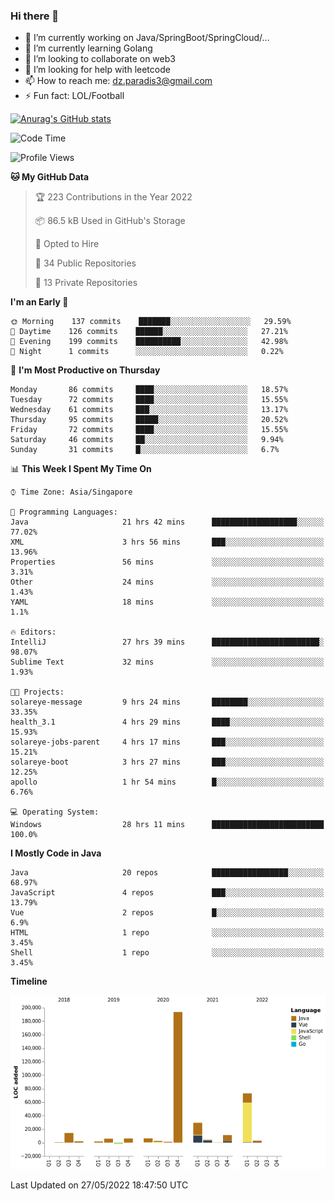 ### Hi there 👋

- 🔭 I’m currently working on Java/SpringBoot/SpringCloud/...
- 🌱 I’m currently learning Golang
- 👯 I’m looking to collaborate on web3
- 🤔 I’m looking for help with leetcode
- 📫 How to reach me: dz.paradis3@gmail.com
- ⚡ Fun fact: LOL/Football

[![Anurag's GitHub stats](https://github-readme-stats.vercel.app/api?username=xiumu2017&show_icons=true&theme=radical)](https://github.com/anuraghazra/github-readme-stats)

<!--
**xiumu2017/xiumu2017** is a ✨ _special_ ✨ repository because its `README.md` (this file) appears on your GitHub profile.

Here are some ideas to get you started:

- 🔭 I’m currently working on ...
- 🌱 I’m currently learning ...
- 👯 I’m looking to collaborate on ...
- 🤔 I’m looking for help with ...
- 💬 Ask me about ...
- 📫 How to reach me: ...
- 😄 Pronouns: ...
- ⚡ Fun fact: ...
-->

<!--START_SECTION:waka-->
![Code Time](http://img.shields.io/badge/Code%20Time-0%20secs-blue)

![Profile Views](http://img.shields.io/badge/Profile%20Views-0-blue)

**🐱 My GitHub Data** 

> 🏆 223 Contributions in the Year 2022
 > 
> 📦 86.5 kB Used in GitHub's Storage 
 > 
> 💼 Opted to Hire
 > 
> 📜 34 Public Repositories 
 > 
> 🔑 13 Private Repositories  
 > 
**I'm an Early 🐤** 

```text
🌞 Morning    137 commits    ███████░░░░░░░░░░░░░░░░░░   29.59% 
🌆 Daytime    126 commits    ██████░░░░░░░░░░░░░░░░░░░   27.21% 
🌃 Evening    199 commits    ██████████░░░░░░░░░░░░░░░   42.98% 
🌙 Night      1 commits      ░░░░░░░░░░░░░░░░░░░░░░░░░   0.22%

```
📅 **I'm Most Productive on Thursday** 

```text
Monday       86 commits     ████░░░░░░░░░░░░░░░░░░░░░   18.57% 
Tuesday      72 commits     ████░░░░░░░░░░░░░░░░░░░░░   15.55% 
Wednesday    61 commits     ███░░░░░░░░░░░░░░░░░░░░░░   13.17% 
Thursday     95 commits     █████░░░░░░░░░░░░░░░░░░░░   20.52% 
Friday       72 commits     ████░░░░░░░░░░░░░░░░░░░░░   15.55% 
Saturday     46 commits     ██░░░░░░░░░░░░░░░░░░░░░░░   9.94% 
Sunday       31 commits     █░░░░░░░░░░░░░░░░░░░░░░░░   6.7%

```


📊 **This Week I Spent My Time On** 

```text
⌚︎ Time Zone: Asia/Singapore

💬 Programming Languages: 
Java                     21 hrs 42 mins      ███████████████████░░░░░░   77.02% 
XML                      3 hrs 56 mins       ███░░░░░░░░░░░░░░░░░░░░░░   13.96% 
Properties               56 mins             ░░░░░░░░░░░░░░░░░░░░░░░░░   3.31% 
Other                    24 mins             ░░░░░░░░░░░░░░░░░░░░░░░░░   1.43% 
YAML                     18 mins             ░░░░░░░░░░░░░░░░░░░░░░░░░   1.1%

🔥 Editors: 
IntelliJ                 27 hrs 39 mins      ████████████████████████░   98.07% 
Sublime Text             32 mins             ░░░░░░░░░░░░░░░░░░░░░░░░░   1.93%

🐱‍💻 Projects: 
solareye-message         9 hrs 24 mins       ████████░░░░░░░░░░░░░░░░░   33.35% 
health_3.1               4 hrs 29 mins       ████░░░░░░░░░░░░░░░░░░░░░   15.93% 
solareye-jobs-parent     4 hrs 17 mins       ███░░░░░░░░░░░░░░░░░░░░░░   15.21% 
solareye-boot            3 hrs 27 mins       ███░░░░░░░░░░░░░░░░░░░░░░   12.25% 
apollo                   1 hr 54 mins        █░░░░░░░░░░░░░░░░░░░░░░░░   6.76%

💻 Operating System: 
Windows                  28 hrs 11 mins      █████████████████████████   100.0%

```

**I Mostly Code in Java** 

```text
Java                     20 repos            █████████████████░░░░░░░░   68.97% 
JavaScript               4 repos             ███░░░░░░░░░░░░░░░░░░░░░░   13.79% 
Vue                      2 repos             █░░░░░░░░░░░░░░░░░░░░░░░░   6.9% 
HTML                     1 repo              ░░░░░░░░░░░░░░░░░░░░░░░░░   3.45% 
Shell                    1 repo              ░░░░░░░░░░░░░░░░░░░░░░░░░   3.45%

```


**Timeline**

![Chart not found](https://raw.githubusercontent.com/xiumu2017/xiumu2017/main/charts/bar_graph.png) 


 Last Updated on 27/05/2022 18:47:50 UTC
<!--END_SECTION:waka-->
